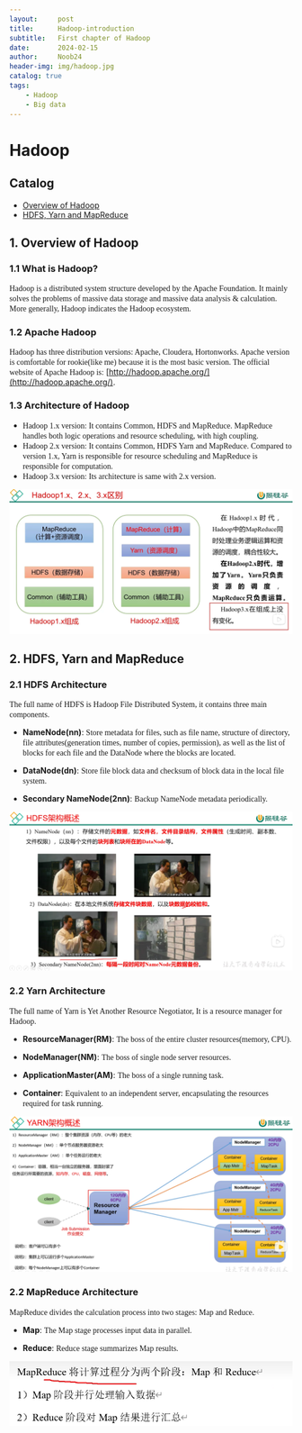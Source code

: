 ```yaml
---
layout:     post
title:      Hadoop-introduction
subtitle:   First chapter of Hadoop
date:       2024-02-15
author:     Noob24
header-img: img/hadoop.jpg
catalog: true
tags:
    - Hadoop
    - Big data
---
```


# Hadoop
## Catalog

- [Overview of Hadoop](#section-1)
- [HDFS, Yarn and MapReduce](#section-2)

## 1. Overview of Hadoop
<a name="section-1"></a>

### 1.1 What is Hadoop?
<font face=consolas>Hadoop is a distributed system structure developed by the Apache Foundation. It mainly solves the problems of massive data storage and massive data analysis & calculation. More generally, Hadoop indicates the Hadoop ecosystem. </font>


### 1.2 Apache Hadoop
<font face=consolas>Hadoop has three distribution versions: Apache, Cloudera, Hortonworks. Apache version is comfortable for rookie(like me) because it is the most basic version. The official website of Apache Hadoop is:</font> [http://hadoop.apache.org/](http://hadoop.apache.org/).

### 1.3 Architecture of Hadoop
- <font face=consolas>Hadoop 1.x version: It contains Common, HDFS and MapReduce. MapReduce handles both logic operations and resource scheduling, with high coupling. </font>
- <font face=consolas>Hadoop 2.x version: It contains Common, HDFS Yarn and MapReduce. Compared to version 1.x, Yarn is responsible for resource scheduling and MapReduce is responsible for computation. </font>
- <font face=consolas>Hadoop 3.x version: Its architecture is same with 2.x version. </font>

![Hadoop versions](https://github.com/CChenTaiyu/CChenTaiyu.github.io/blob/main/img/store/article/hadoop1.jpg?raw=true)

## 2. HDFS, Yarn and MapReduce
<a name="section-2"></a>

### 2.1 HDFS Architecture
<font face=consolas>The full name of HDFS is Hadoop File Distributed System, it contains three main components.</font>

- **NameNode(nn)**: <font face=consolas>Store metadata for files, such as file name, structure of directory, file attributes(generation times, number of copies, permission), as well as the list of blocks for each file and the DataNode where the blocks are located.</font>

- **DataNode(dn)**: <font face=consolas>Store file block data and checksum of block data in the local file system.</font>

- **Secondary NameNode(2nn)**: <font face=consolas>Backup NameNode metadata periodically.</font>

![HDFS Architecture](https://github.com/CChenTaiyu/CChenTaiyu.github.io/blob/main/img/store/article/hadoop2.jpg?raw=true)

### 2.2 Yarn Architecture
<font face=consolas>The full name of Yarn is Yet Another Resource Negotiator, It is a resource manager for Hadoop.</font>

- **ResourceManager(RM)**: <font face=consolas>The boss of the entire cluster resources(memory, CPU).</font>

- **NodeManager(NM)**: <font face=consolas>The boss of single node server resources.</font>

- **ApplicationMaster(AM)**: <font face=consolas>The boss of a single running task.</font>

- **Container**: <font face=consolas>Equivalent to an independent server, encapsulating the resources required for task running.</font>

![Yarn Architecture](https://github.com/CChenTaiyu/CChenTaiyu.github.io/blob/main/img/store/article/hadoop3.jpg?raw=true)

### 2.2 MapReduce Architecture
<font face=consolas>MapReduce divides the calculation process into two stages: Map and Reduce.</font>

- **Map**: <font face=consolas>The Map stage processes input data in parallel.</font>

- **Reduce**: <font face=consolas>Reduce stage summarizes Map results.</font>

![MapReduce Architecture](https://github.com/CChenTaiyu/CChenTaiyu.github.io/blob/main/img/store/article/hadoop4.jpg?raw=true)


